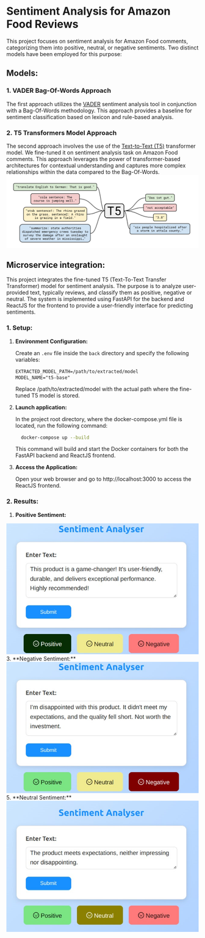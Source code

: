 # Sentiment Analysis for Amazon Food Reviews

This project focuses on sentiment analysis for Amazon Food comments, categorizing them into positive, neutral, or negative sentiments. Two distinct models have been employed for this purpose:

## Models:
### 1. VADER Bag-Of-Words Approach

The first approach utilizes the [VADER](https://github.com/cjhutto/vaderSentiment) sentiment analysis tool in conjunction with a Bag-Of-Words methodology. This approach provides a baseline for sentiment classification based on lexicon and rule-based analysis.

### 2. T5 Transformers Model Approach

The second approach involves the use of the [Text-to-Text (T5)](https://huggingface.co/transformers/model_doc/t5.html) transformer model. We fine-tuned it on sentiment analysis task on Amazon Food comments. This approach leverages the power of transformer-based architectures for contextual understanding and captures more complex relationships within the data compared to the Bag-Of-Words.
<img src="https://github.com/MayssaJaz/Sentiment-Analysis-Amazon-Food-Reviews/blob/main/images/T5.png">

## Microservice  integration:
This project integrates the fine-tuned T5 (Text-To-Text Transfer Transformer) model for sentiment analysis. The purpose is to analyze user-provided text, typically reviews, and classify them as positive, negative or neutral. The system is implemented using FastAPI for the backend and ReactJS for the frontend to provide a user-friendly interface for predicting sentiments.

### 1. Setup:

1. **Environment Configuration:**

   Create an `.env` file inside the `back` directory and specify the following variables:

   ```env
   EXTRACTED_MODEL_PATH=/path/to/extracted/model
   MODEL_NAME="t5-base"
   ```
   Replace /path/to/extracted/model with the actual path where the fine-tuned T5 model is   stored.
   
2. **Launch application:**

    In the project root directory, where the docker-compose.yml file is located, run the following command:
   ```bash
     docker-compose up --build
   ```
     This command will build and start the Docker containers for both the FastAPI backend and ReactJS frontend.

3. **Access the Application:**

   Open your web browser and go to http://localhost:3000 to access the ReactJS frontend.

### 2. Results:
1. **Positive Sentiment:**
 <img src="https://github.com/MayssaJaz/Sentiment-Analysis-Amazon-Food-Reviews/blob/main/images/positive_result.jpeg">
3. **Negative Sentiment:**
 <img src="https://github.com/MayssaJaz/Sentiment-Analysis-Amazon-Food-Reviews/blob/main/images/negative_result.jpeg">
5. **Neutral Sentiment:**
 <img src="https://github.com/MayssaJaz/Sentiment-Analysis-Amazon-Food-Reviews/blob/main/images/neutral_result.jpeg">




